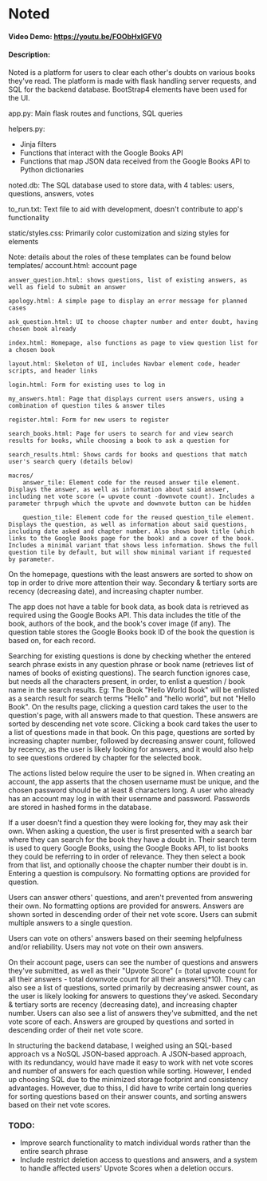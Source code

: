 # Noted

#### Video Demo:  https://youtu.be/FOObHxlGFV0

#### Description:
Noted is a platform for users to clear each other's doubts on various books they've read. The platform is made with flask handling server requests, and SQL for the backend database. BootStrap4 elements have been used for the UI.

app.py: 
Main flask routes and functions, SQL queries

helpers.py: 
+ Jinja filters
+ Functions that interact with the Google Books API
+ Functions that map JSON data received from the Google Books API to Python dictionaries 

noted.db:
The SQL database used to store data, with 4 tables: users, questions, answers, votes

to_run.txt:
Text file to aid with development, doesn't contribute to app's functionality

static/styles.css:
Primarily color customization and sizing styles for elements

Note: details about the roles of these templates can be found below
templates/
    account.html: account page 
    
    answer_question.html: shows questions, list of existing answers, as well as field to submit an answer
    
    apology.html: A simple page to display an error message for planned cases

    ask_question.html: UI to choose chapter number and enter doubt, having chosen book already 

    index.html: Homepage, also functions as page to view question list for a chosen book 

    layout.html: Skeleton of UI, includes Navbar element code, header scripts, and header links

    login.html: Form for existing uses to log in 

    my_answers.html: Page that displays current users answers, using a combination of question tiles & answer tiles 

    register.html: Form for new users to register 

    search_books.html: Page for users to search for and view search results for books, while choosing a book to ask a question for 

    search_results.html: Shows cards for books and questions that match user's search query (details below)

    macros/
        answer_tile: Element code for the reused answer tile element. Displays the answer, as well as information about said answer, including net vote score (= upvote count -downvote count). Includes a parameter thrpugh which the upvote and downvote button can be hidden

        question_tile: Element code for the reused question_tile element. Displays the question, as well as information about said questions, including date asked and chapter number. Also shows book title (which links to the Google Books page for the book) and a cover of the book. Includes a minimal variant that shows less information. Shows the full question tile by default, but will show minimal variant if requested by parameter.

On the homepage, questions with the least answers are sorted to show on top in order to drive more attention their way. Secondary & tertiary sorts are recency (decreasing date), and increasing chapter number.

The app does not have a table for book data, as book data is retrieved as required using the Google Books API. This data includes the title of the book, authors of the book, and the book's cover image (if any). The question table stores the Google Books book ID of the book the question is based on, for each record.

Searching for existing questions is done by checking whether the entered search phrase exists in any question phrase or book name (retrieves list of names of books of existing questions). The search function ignores case, but needs all the characters present, in order, to enlist a question / book name in the search results.
Eg: The Book "Hello World Book" will be enlisted as a search result for search terms "Hello" and "hello world", but not "Hello Book". On the results page, clicking a question card takes the user to the question's page, with all answers made to that question. These answers are sorted by descending net vote score. Clicking a book card takes the user to a list of questions made in that book. On this page, questions are sorted by increasing chapter number, followed by decreasing answer count, followed by recency, as the user is likely looking for answers, and it would also help to see questions ordered by chapter for the selected book.

The actions listed below require the user to be signed in. When creating an account, the app asserts that the chosen username must be unique, and the chosen password should be at least 8 characters long. A user who already has an account may log in with their username and password. Passwords are stored in hashed forms in the database.

If a user doesn't find a question they were looking for, they may ask their own. When asking a question, the user is first presented with a search bar where they can search for the book they have a doubt in. Their search term is used to query Google Books, using the Google Books API, to list books they could be referring to in order of relevance. They then select a book from that list, and optionally choose the chapter number their doubt is in. Entering a question is compulsory. No formatting options are provided for question.

Users can answer others' questions, and aren't prevented from answering their own. No formatting options are provided for answers. Answers are shown sorted in descending order of their net vote score. Users can submit multiple answers to a single question.

Users can vote on others' answers based on their seeming helpfulness and/or reliability. Users may not vote on their own answers. 

On their account page, users can see the number of questions and answers they've submitted, as well as their "Upvote Score" (= (total upvote count for all their answers - total downvote count for all their answers)*10). They can also see a list of questions, sorted primarily by decreasing answer count, as the user is likely looking for answers to questions they've asked. Secondary & tertiary sorts are recency (decreasing date), and increasing chapter number. Users can also see a list of answers they've submitted, and the net vote score of each. Answers are grouped by questions and sorted in descending order of their net vote score. 

In structuring the backend database, I weighed using an SQL-based approach vs a NoSQL JSON-based approach. A JSON-based approach, with its redundancy, would have made it easy to work with net vote scores and number of answers for each question while sorting. However, I ended up choosing SQL due to the minimized storage footprint and consistency advantages. However, due to thiss, I did have to write certain long queries for sorting questions based on their answer counts, and sorting answers based on their net vote scores.

### TODO:
+ Improve search functionality to match individual words rather than the entire search phrase
+ Include restrict deletion access to questions and answers, and a system to handle affected users' Upvote Scores when a deletion occurs.